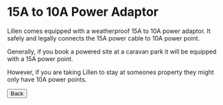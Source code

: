 <link href="../styles/custom.css" rel="stylesheet" />

# 15A to 10A Power Adaptor
Lillen comes equipped with a weatherproof 15A to 10A power adaptor. 
It safely and legally connects the 15A power cable to 10A power point.

Generally, if you book a powered site at a caravan park it will be equipped with a 15A power point. 

However, if you are taking Lillen to stay at someones property they might only have 10A power points. 

<a href="../index.html#guides"><button class="nav-button"><i class="arrow arrow-left"></i> Back</button></a>
